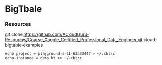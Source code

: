 # BigTbale

### Resources

git clone https://github.com/ACloudGuru-Resources/Course_Google_Certified_Professional_Data_Engineer.git cloud-bigtable-examples

```
echo project = playground-s-11-63a33447 > ~/.cbtrc
echo instance = demo-bt >> ~/.cbtrc
```